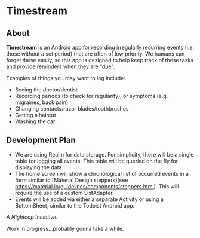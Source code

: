 # Timestream

## About

**Timestream** is an Android app for recording irregularly recurring events (i.e. those without a
set period) that are often of low priority. We humans can forget these easily, so this app is
designed to help keep track of these tasks and provide reminders when they are "due".

Examples of things you may want to log include:
- Seeing the doctor/dentist
- Recording periods (to check for regularity), or symptoms (e.g. migraines, back pain)
- Changing contacts/razor blades/toothbrushes
- Getting a haircut
- Washing the car

## Development Plan

- We are using Realm for data storage. For simplicity, there will be a single table for logging all
events. This table will be queried on the fly for displaying the data.
- The home screen will show a chronological list of occurred events in a form similar to [Material
Design steppers](see https://material.io/guidelines/components/steppers.html). This will require
the use of a custom ListAdapter.
- Events will be added via either a separate Activity or using a BottomSheet, similar to the Todoist
Android app.

_A Nightcap Initiative._

Work in progress...probably gonna take a while.